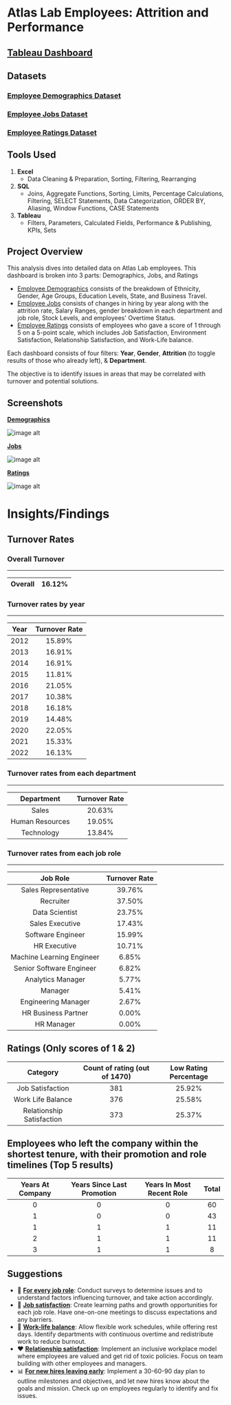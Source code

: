 # Atlas Lab Employees: Attrition and Performance

## [Tableau Dashboard](https://public.tableau.com/views/AtlasLabEmployees_17569549535190/Demographics?:language=en-US&publish=yes&:sid=&:redirect=auth&:display_count=n&:origin=viz_share_link)
## **Datasets**
### [Employee Demographics Dataset](https://github.com/Neel-517/Atlas-Lab-Employees/blob/9c82846a5873e4a98e2b55a51858e21a441ffcc6/Employee_Demographics.csv)
### [Employee Jobs Dataset](https://github.com/Neel-517/Atlas-Lab-Employees/blob/9c82846a5873e4a98e2b55a51858e21a441ffcc6/Employee_Job.csv)
### [Employee Ratings Dataset](https://github.com/Neel-517/Atlas-Lab-Employees/blob/9c82846a5873e4a98e2b55a51858e21a441ffcc6/Performance_Rating.csv)

## **Tools Used** 

1. **Excel**
   - Data Cleaning & Preparation, Sorting, Filtering, Rearranging 
2. **SQL**
   - Joins, Aggregate Functions, Sorting, Limits, Percentage Calculations, Filtering, SELECT Statements, Data Categorization, ORDER BY, Aliasing, Window Functions, CASE Statements
3. **Tableau**
   - Filters, Parameters, Calculated Fields, Performance & Publishing, KPIs, Sets

## **Project Overview** 

This analysis dives into detailed data on Atlas Lab employees. This dashboard is broken into 3 parts: Demographics, Jobs, and Ratings 
- <ins>Employee Demographics</ins> consists of the breakdown of Ethnicity, Gender, Age Groups, Education Levels, State, and Business Travel.
- <ins>Employee Jobs</ins> consists of changes in hiring by year along with the attrition rate, Salary Ranges, gender breakdown in each department and job role, Stock Levels, and employees' Overtime Status.
- <ins>Employee Ratings</ins> consists of employees who gave a score of 1 through 5 on a 5-point scale, which includes Job Satisfaction, Environment Satisfaction, Relationship Satisfaction, and Work-Life balance.

Each dashboard consists of four filters: **Year**, **Gender**, **Attrition** (to toggle results of those who already left), & **Department**.

The objective is to identify issues in areas that may be correlated with turnover and potential solutions.

## **Screenshots**
<ins>**Demographics**</ins>

![image alt](https://github.com/Neel-517/Atlas-Lab-Employees-Attrition-and-Performance/blob/57ca2253fa3c80c455377a46ae7972feb3dbf6e0/Screenshots/Employee_Demographics.png)

<ins>**Jobs**</ins>

![image alt](https://github.com/Neel-517/Atlas-Lab-Employees-Attrition-and-Performance/blob/57ca2253fa3c80c455377a46ae7972feb3dbf6e0/Screenshots/Employee_Jobs.png)

<ins>**Ratings**</ins>

![image alt](https://github.com/Neel-517/Atlas-Lab-Employees-Attrition-and-Performance/blob/57ca2253fa3c80c455377a46ae7972feb3dbf6e0/Screenshots/Employee_Ratings.png)

# **Insights/Findings**
## **Turnover Rates** 
### **Overall Turnover**
---
Overall| 16.12%
:---:|:---:
### **Turnover rates by year**
---
Year |Turnover Rate
:---:|:---:
2012 | 15.89%
2013 | 16.91%
2014 | 16.91%
2015 | 11.81%
2016 | 21.05%
2017 | 10.38%
2018 | 16.18%
2019 | 14.48%
2020 | 22.05%
2021 | 15.33%
2022 | 16.13%

### **Turnover rates from each department**
---
Department |Turnover Rate         
:---:|:---:
Sales | 20.63%
Human Resources | 19.05%
Technology | 13.84%

### **Turnover rates from each job role**
---
Job Role |Turnover Rate
:---:|:---:
Sales Representative | 39.76%
Recruiter | 37.50%
Data Scientist | 23.75%
Sales Executive | 17.43%
Software Engineer | 15.99%
HR Executive | 10.71%
Machine Learning Engineer | 6.85%
Senior Software Engineer | 6.82%
Analytics Manager | 5.77%
Manager | 5.41%
Engineering Manager | 2.67%
HR Business Partner | 0.00%
HR Manager | 0.00%

## **Ratings (Only scores of 1 & 2)** 
Category | Count of rating (out of 1470) | Low Rating Percentage
:---:|:---:|:---:
Job Satisfaction | 381 | 25.92%
Work Life Balance | 376 | 25.58%
Relationship Satisfaction | 373 | 25.37%

## **Employees who left the company within the shortest tenure, with their promotion and role timelines (Top 5 results)**
Years At Company | Years Since Last Promotion | Years In Most Recent Role | Total
:---:|:---:|:---:|:---:
0 | 0 | 0 | 60
1 | 0 | 0 | 43
1 | 1 | 1 | 11
2 | 1 | 1 | 11
3 | 1 | 1 | 8

## **Suggestions** 
- 📝 <ins>**For every job role**</ins>: Conduct surveys to determine issues and to understand factors influencing turnover, and take action accordingly.
- 💼 <ins>**Job satisfaction**</ins>: Create learning paths and growth opportunities for each job role. Have one-on-one meetings to discuss expectations and any barriers. 
- 🌿 <ins>**Work-life balance**</ins>: Allow flexible work schedules, while offering rest days. Identify departments with continuous overtime and redistribute work to reduce burnout.
- ❤️ <ins>**Relationship satisfaction**</ins>: Implement an inclusive workplace model where employees are valued and get rid of toxic policies. Focus on team building with other employees and managers.
- 📊 <ins>**For new hires leaving early**</ins>: Implement a 30-60-90 day plan to outline milestones and objectives, and let new hires know about the goals and mission. Check up on employees regularly to identify and fix issues.
